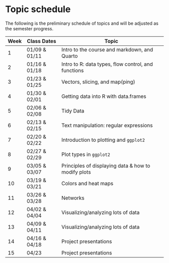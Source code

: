 
# Topic schedule

The following is the preliminary schedule of topics and will be adjusted
as the semester progress.

| Week | Class Dates   | Topic                                               |
|------|---------------|-----------------------------------------------------|
| 1    | 01/09 & 01/11 | Intro to the course and markdown, and Quarto        |
| 2    | 01/16 & 01/18 | Intro to R: data types, flow control, and functions |
| 3    | 01/23 & 01/25 | Vectors, slicing, and map(ping)                     |
| 4    | 01/30 & 02/01 | Getting data into R with data.frames                |
| 5    | 02/06 & 02/08 | Tidy Data                                           |
| 6    | 02/13 & 02/15 | Text manipulation: regular expressions              |
| 7    | 02/20 & 02/22 | Introduction to plotting and `ggplot2`              |
| 8    | 02/27 & 02/29 | Plot types in `ggplot2`                             |
| 9    | 03/05 & 03/07 | Principles of displaying data & how to modify plots |
| 10   | 03/19 & 03/21 | Colors and heat maps                                |
| 11   | 03/26 & 03/28 | Networks                                            |
| 12   | 04/02 & 04/04 | Visualizing/analyzing lots of data                  |
| 13   | 04/09 & 04/11 | Visualizing/analyzing lots of data                  |
| 14   | 04/16 & 04/18 | Project presentations                               |
| 15   | 04/23         | Project presentations                               |
